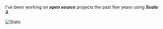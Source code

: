 <!--- top commit numnber: 12841 -->

I've been working on ***open source*** projects the past few years using ***Scala 3***.

![Stats](https://github-readme-stats.vercel.app/api?username=objektwerks&show_icons=true&hide_border=true&rank_icon=percentile)
